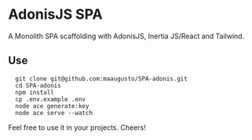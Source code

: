 # AdonisJS SPA

A Monolith SPA scaffolding with AdonisJS, Inertia JS/React and Tailwind.

## Use

```shell
  git clone git@github.com:maaugusto/SPA-adonis.git
  cd SPA-adonis
  npm install
  cp .env.example .env
  node ace generate:key
  node ace serve --watch
```

Feel free to use it in your projects.
Cheers!
